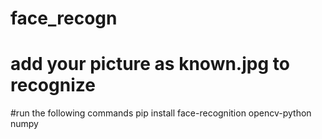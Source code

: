 # face_recogn
# add your picture as known.jpg to recognize

#run the following commands
pip install face-recognition opencv-python numpy


